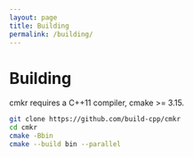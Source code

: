 ```yaml
---
layout: page
title: Building
permalink: /building/
---
```


# Building

cmkr requires a C++11 compiler, cmake >= 3.15.

```sh
git clone https://github.com/build-cpp/cmkr
cd cmkr
cmake -Bbin
cmake --build bin --parallel
```
